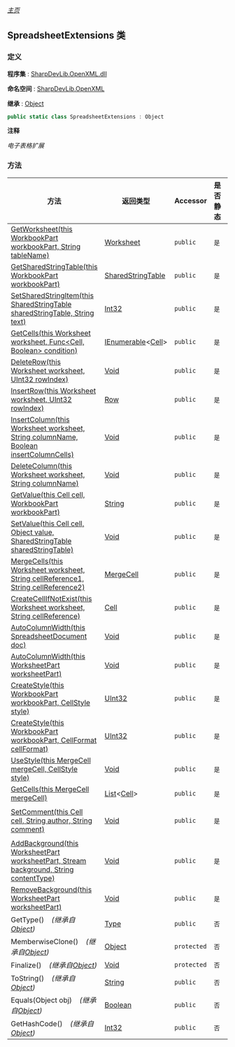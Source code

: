 ###### [主页](./Index.md "主页")

## SpreadsheetExtensions 类

### 定义

**程序集** : [SharpDevLib.OpenXML.dll](./SharpDevLib.OpenXML.assembly.md "SharpDevLib.OpenXML.dll")

**命名空间** : [SharpDevLib.OpenXML](./SharpDevLib.OpenXML.namespace.md "SharpDevLib.OpenXML")

**继承** : [Object](https://learn.microsoft.com/en-us/dotnet/api/system.object "Object")

``` csharp
public static class SpreadsheetExtensions : Object
```

**注释**

*电子表格扩展*


### 方法

|方法|返回类型|Accessor|是否静态|参数|
|---|---|---|---|---|
|[GetWorksheet(this WorkbookPart workbookPart, String tableName)](./SharpDevLib.OpenXML.SpreadsheetExtensions.GetWorksheet.thisWorkbookPart.String.md "GetWorksheet(this WorkbookPart workbookPart, String tableName)")|[Worksheet](https://learn.microsoft.com/en-us/dotnet/api/documentformat.openxml.spreadsheet.worksheet "Worksheet")|`public`|`是`|workbookPart:工作簿部件<br>tableName:表明,如sheet1|
|[GetSharedStringTable(this WorkbookPart workbookPart)](./SharpDevLib.OpenXML.SpreadsheetExtensions.GetSharedStringTable.thisWorkbookPart.md "GetSharedStringTable(this WorkbookPart workbookPart)")|[SharedStringTable](https://learn.microsoft.com/en-us/dotnet/api/documentformat.openxml.spreadsheet.sharedstringtable "SharedStringTable")|`public`|`是`|workbookPart:工作簿部件|
|[SetSharedStringItem(this SharedStringTable sharedStringTable, String text)](./SharpDevLib.OpenXML.SpreadsheetExtensions.SetSharedStringItem.thisSharedStringTable.String.md "SetSharedStringItem(this SharedStringTable sharedStringTable, String text)")|[Int32](https://learn.microsoft.com/en-us/dotnet/api/system.int32 "Int32")|`public`|`是`|sharedStringTable:SharedStringTable<br>text:字符串|
|[GetCells(this Worksheet worksheet, Func\<Cell, Boolean\> condition)](./SharpDevLib.OpenXML.SpreadsheetExtensions.GetCells.thisWorksheet.Func.Cell.Boolean.md "GetCells(this Worksheet worksheet, Func<Cell, Boolean> condition)")|[IEnumerable](https://learn.microsoft.com/en-us/dotnet/api/system.collections.generic.ienumerable-1 "IEnumerable")\<[Cell](https://learn.microsoft.com/en-us/dotnet/api/documentformat.openxml.spreadsheet.cell "Cell")\>|`public`|`是`|worksheet:工作表格<br>condition:查询条件|
|[DeleteRow(this Worksheet worksheet, UInt32 rowIndex)](./SharpDevLib.OpenXML.SpreadsheetExtensions.DeleteRow.thisWorksheet.UInt32.md "DeleteRow(this Worksheet worksheet, UInt32 rowIndex)")|[Void](https://learn.microsoft.com/en-us/dotnet/api/system.void "Void")|`public`|`是`|worksheet:工作表格<br>rowIndex:行号|
|[InsertRow(this Worksheet worksheet, UInt32 rowIndex)](./SharpDevLib.OpenXML.SpreadsheetExtensions.InsertRow.thisWorksheet.UInt32.md "InsertRow(this Worksheet worksheet, UInt32 rowIndex)")|[Row](https://learn.microsoft.com/en-us/dotnet/api/documentformat.openxml.spreadsheet.row "Row")|`public`|`是`|worksheet:工作表格<br>rowIndex:行号|
|[InsertColumn(this Worksheet worksheet, String columnName, Boolean insertColumnCells)](./SharpDevLib.OpenXML.SpreadsheetExtensions.InsertColumn.thisWorksheet.String.Boolean.md "InsertColumn(this Worksheet worksheet, String columnName, Boolean insertColumnCells)")|[Void](https://learn.microsoft.com/en-us/dotnet/api/system.void "Void")|`public`|`是`|worksheet:工作表格<br>columnName:列明,如A,B,C<br>insertColumnCells:是否要插入单元格|
|[DeleteColumn(this Worksheet worksheet, String columnName)](./SharpDevLib.OpenXML.SpreadsheetExtensions.DeleteColumn.thisWorksheet.String.md "DeleteColumn(this Worksheet worksheet, String columnName)")|[Void](https://learn.microsoft.com/en-us/dotnet/api/system.void "Void")|`public`|`是`|worksheet:工作表格<br>columnName:列明,如A,B,C|
|[GetValue(this Cell cell, WorkbookPart workbookPart)](./SharpDevLib.OpenXML.SpreadsheetExtensions.GetValue.thisCell.WorkbookPart.md "GetValue(this Cell cell, WorkbookPart workbookPart)")|[String](https://learn.microsoft.com/en-us/dotnet/api/system.string "String")|`public`|`是`|cell:单元格<br>workbookPart:工作簿部件|
|[SetValue(this Cell cell, Object value, SharedStringTable sharedStringTable)](./SharpDevLib.OpenXML.SpreadsheetExtensions.SetValue.thisCell.Object.SharedStringTable.md "SetValue(this Cell cell, Object value, SharedStringTable sharedStringTable)")|[Void](https://learn.microsoft.com/en-us/dotnet/api/system.void "Void")|`public`|`是`|cell:单元格<br>value:值<br>sharedStringTable:SharedStringTable|
|[MergeCells(this Worksheet worksheet, String cellReference1, String cellReference2)](./SharpDevLib.OpenXML.SpreadsheetExtensions.MergeCells.thisWorksheet.String.String.md "MergeCells(this Worksheet worksheet, String cellReference1, String cellReference2)")|[MergeCell](https://learn.microsoft.com/en-us/dotnet/api/documentformat.openxml.spreadsheet.mergecell "MergeCell")|`public`|`是`|worksheet:工作表格<br>cellReference1:第一个单元格<br>cellReference2:第二个单元格|
|[CreateCellIfNotExist(this Worksheet worksheet, String cellReference)](./SharpDevLib.OpenXML.SpreadsheetExtensions.CreateCellIfNotExist.thisWorksheet.String.md "CreateCellIfNotExist(this Worksheet worksheet, String cellReference)")|[Cell](https://learn.microsoft.com/en-us/dotnet/api/documentformat.openxml.spreadsheet.cell "Cell")|`public`|`是`|worksheet:工作表格<br>cellReference:单元格地址|
|[AutoColumnWidth(this SpreadsheetDocument doc)](./SharpDevLib.OpenXML.SpreadsheetExtensions.AutoColumnWidth.thisSpreadsheetDocument.md "AutoColumnWidth(this SpreadsheetDocument doc)")|[Void](https://learn.microsoft.com/en-us/dotnet/api/system.void "Void")|`public`|`是`|doc:文档|
|[AutoColumnWidth(this WorksheetPart worksheetPart)](./SharpDevLib.OpenXML.SpreadsheetExtensions.AutoColumnWidth.thisWorksheetPart.md "AutoColumnWidth(this WorksheetPart worksheetPart)")|[Void](https://learn.microsoft.com/en-us/dotnet/api/system.void "Void")|`public`|`是`|worksheetPart:工作表格配件|
|[CreateStyle(this WorkbookPart workbookPart, CellStyle style)](./SharpDevLib.OpenXML.SpreadsheetExtensions.CreateStyle.thisWorkbookPart.CellStyle.md "CreateStyle(this WorkbookPart workbookPart, CellStyle style)")|[UInt32](https://learn.microsoft.com/en-us/dotnet/api/system.uint32 "UInt32")|`public`|`是`|workbookPart:工作簿部件<br>style:样式|
|[CreateStyle(this WorkbookPart workbookPart, CellFormat cellFormat)](./SharpDevLib.OpenXML.SpreadsheetExtensions.CreateStyle.thisWorkbookPart.CellFormat.md "CreateStyle(this WorkbookPart workbookPart, CellFormat cellFormat)")|[UInt32](https://learn.microsoft.com/en-us/dotnet/api/system.uint32 "UInt32")|`public`|`是`|workbookPart:工作簿部件<br>cellFormat:单元格格式,更灵活|
|[UseStyle(this MergeCell mergeCell, CellStyle style)](./SharpDevLib.OpenXML.SpreadsheetExtensions.UseStyle.thisMergeCell.CellStyle.md "UseStyle(this MergeCell mergeCell, CellStyle style)")|[Void](https://learn.microsoft.com/en-us/dotnet/api/system.void "Void")|`public`|`是`|mergeCell:合并单元格<br>style:样式|
|[GetCells(this MergeCell mergeCell)](./SharpDevLib.OpenXML.SpreadsheetExtensions.GetCells.thisMergeCell.md "GetCells(this MergeCell mergeCell)")|[List](https://learn.microsoft.com/en-us/dotnet/api/system.collections.generic.list-1 "List")\<[Cell](https://learn.microsoft.com/en-us/dotnet/api/documentformat.openxml.spreadsheet.cell "Cell")\>|`public`|`是`|mergeCell:合并单元格|
|[SetComment(this Cell cell, String author, String comment)](./SharpDevLib.OpenXML.SpreadsheetExtensions.SetComment.thisCell.String.String.md "SetComment(this Cell cell, String author, String comment)")|[Void](https://learn.microsoft.com/en-us/dotnet/api/system.void "Void")|`public`|`是`|cell:单元格<br>author:批注者<br>comment:批注|
|[AddBackground(this WorksheetPart worksheetPart, Stream background, String contentType)](./SharpDevLib.OpenXML.SpreadsheetExtensions.AddBackground.thisWorksheetPart.Stream.String.md "AddBackground(this WorksheetPart worksheetPart, Stream background, String contentType)")|[Void](https://learn.microsoft.com/en-us/dotnet/api/system.void "Void")|`public`|`是`|worksheetPart:工作表格部件<br>background:背景图文件流<br>contentType:content type|
|[RemoveBackground(this WorksheetPart worksheetPart)](./SharpDevLib.OpenXML.SpreadsheetExtensions.RemoveBackground.thisWorksheetPart.md "RemoveBackground(this WorksheetPart worksheetPart)")|[Void](https://learn.microsoft.com/en-us/dotnet/api/system.void "Void")|`public`|`是`|worksheetPart:工作表格部件|
|GetType()&nbsp;&nbsp;&nbsp;&nbsp;*(继承自[Object](https://learn.microsoft.com/en-us/dotnet/api/system.object "Object"))*|[Type](https://learn.microsoft.com/en-us/dotnet/api/system.type "Type")|`public`|`否`|-|
|MemberwiseClone()&nbsp;&nbsp;&nbsp;&nbsp;*(继承自[Object](https://learn.microsoft.com/en-us/dotnet/api/system.object "Object"))*|[Object](https://learn.microsoft.com/en-us/dotnet/api/system.object "Object")|`protected`|`否`|-|
|Finalize()&nbsp;&nbsp;&nbsp;&nbsp;*(继承自[Object](https://learn.microsoft.com/en-us/dotnet/api/system.object "Object"))*|[Void](https://learn.microsoft.com/en-us/dotnet/api/system.void "Void")|`protected`|`否`|-|
|ToString()&nbsp;&nbsp;&nbsp;&nbsp;*(继承自[Object](https://learn.microsoft.com/en-us/dotnet/api/system.object "Object"))*|[String](https://learn.microsoft.com/en-us/dotnet/api/system.string "String")|`public`|`否`|-|
|Equals(Object obj)&nbsp;&nbsp;&nbsp;&nbsp;*(继承自[Object](https://learn.microsoft.com/en-us/dotnet/api/system.object "Object"))*|[Boolean](https://learn.microsoft.com/en-us/dotnet/api/system.boolean "Boolean")|`public`|`否`|-|
|GetHashCode()&nbsp;&nbsp;&nbsp;&nbsp;*(继承自[Object](https://learn.microsoft.com/en-us/dotnet/api/system.object "Object"))*|[Int32](https://learn.microsoft.com/en-us/dotnet/api/system.int32 "Int32")|`public`|`否`|-|


